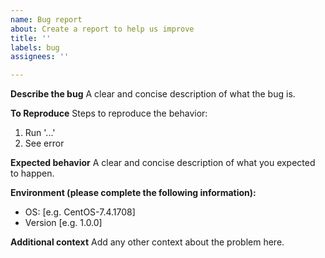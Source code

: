 ```yaml
---
name: Bug report
about: Create a report to help us improve
title: ''
labels: bug
assignees: ''

---
```


**Describe the bug**
A clear and concise description of what the bug is.

**To Reproduce**
Steps to reproduce the behavior:
1. Run '...'
2. See error

**Expected behavior**
A clear and concise description of what you expected to happen.

**Environment (please complete the following information):**
 - OS: [e.g. CentOS-7.4.1708]
 - Version [e.g. 1.0.0]

**Additional context**
Add any other context about the problem here.
